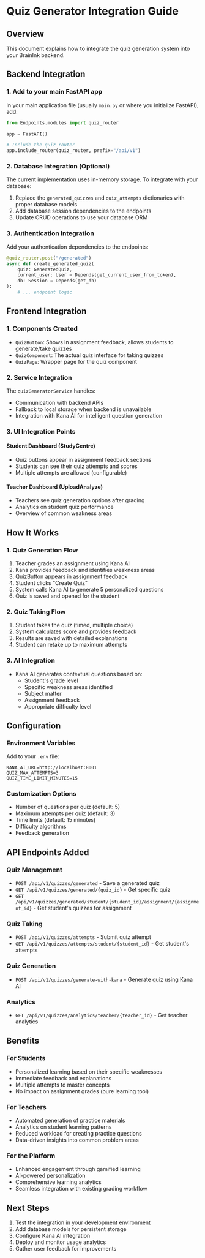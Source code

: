 # Quiz Generator Integration Guide

## Overview
This document explains how to integrate the quiz generation system into your BrainInk backend.

## Backend Integration

### 1. Add to your main FastAPI app
In your main application file (usually `main.py` or where you initialize FastAPI), add:

```python
from Endpoints.modules import quiz_router

app = FastAPI()

# Include the quiz router
app.include_router(quiz_router, prefix="/api/v1")
```

### 2. Database Integration (Optional)
The current implementation uses in-memory storage. To integrate with your database:

1. Replace the `generated_quizzes` and `quiz_attempts` dictionaries with proper database models
2. Add database session dependencies to the endpoints
3. Update CRUD operations to use your database ORM

### 3. Authentication Integration
Add your authentication dependencies to the endpoints:

```python
@quiz_router.post("/generated")
async def create_generated_quiz(
    quiz: GeneratedQuiz,
    current_user: User = Depends(get_current_user_from_token),
    db: Session = Depends(get_db)
):
    # ... endpoint logic
```

## Frontend Integration

### 1. Components Created
- `QuizButton`: Shows in assignment feedback, allows students to generate/take quizzes
- `QuizComponent`: The actual quiz interface for taking quizzes
- `QuizPage`: Wrapper page for the quiz component

### 2. Service Integration
The `quizGeneratorService` handles:
- Communication with backend APIs
- Fallback to local storage when backend is unavailable
- Integration with Kana AI for intelligent question generation

### 3. UI Integration Points

#### Student Dashboard (StudyCentre)
- Quiz buttons appear in assignment feedback sections
- Students can see their quiz attempts and scores
- Multiple attempts are allowed (configurable)

#### Teacher Dashboard (UploadAnalyze)
- Teachers see quiz generation options after grading
- Analytics on student quiz performance
- Overview of common weakness areas

## How It Works

### 1. Quiz Generation Flow
1. Teacher grades an assignment using Kana AI
2. Kana provides feedback and identifies weakness areas
3. QuizButton appears in assignment feedback
4. Student clicks "Create Quiz"
5. System calls Kana AI to generate 5 personalized questions
6. Quiz is saved and opened for the student

### 2. Quiz Taking Flow
1. Student takes the quiz (timed, multiple choice)
2. System calculates score and provides feedback
3. Results are saved with detailed explanations
4. Student can retake up to maximum attempts

### 3. AI Integration
- Kana AI generates contextual questions based on:
  - Student's grade level
  - Specific weakness areas identified
  - Subject matter
  - Assignment feedback
  - Appropriate difficulty level

## Configuration

### Environment Variables
Add to your `.env` file:
```
KANA_AI_URL=http://localhost:8001
QUIZ_MAX_ATTEMPTS=3
QUIZ_TIME_LIMIT_MINUTES=15
```

### Customization Options
- Number of questions per quiz (default: 5)
- Maximum attempts per quiz (default: 3)
- Time limits (default: 15 minutes)
- Difficulty algorithms
- Feedback generation

## API Endpoints Added

### Quiz Management
- `POST /api/v1/quizzes/generated` - Save a generated quiz
- `GET /api/v1/quizzes/generated/{quiz_id}` - Get specific quiz
- `GET /api/v1/quizzes/generated/student/{student_id}/assignment/{assignment_id}` - Get student's quizzes for assignment

### Quiz Taking
- `POST /api/v1/quizzes/attempts` - Submit quiz attempt
- `GET /api/v1/quizzes/attempts/student/{student_id}` - Get student's attempts

### Quiz Generation
- `POST /api/v1/quizzes/generate-with-kana` - Generate quiz using Kana AI

### Analytics
- `GET /api/v1/quizzes/analytics/teacher/{teacher_id}` - Get teacher analytics

## Benefits

### For Students
- Personalized learning based on their specific weaknesses
- Immediate feedback and explanations
- Multiple attempts to master concepts
- No impact on assignment grades (pure learning tool)

### For Teachers
- Automated generation of practice materials
- Analytics on student learning patterns
- Reduced workload for creating practice questions
- Data-driven insights into common problem areas

### For the Platform
- Enhanced engagement through gamified learning
- AI-powered personalization
- Comprehensive learning analytics
- Seamless integration with existing grading workflow

## Next Steps
1. Test the integration in your development environment
2. Add database models for persistent storage
3. Configure Kana AI integration
4. Deploy and monitor usage analytics
5. Gather user feedback for improvements
